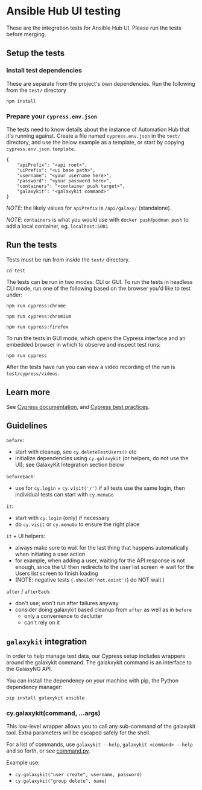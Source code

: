 # Ansible Hub UI testing

These are the integration tests for Ansible Hub UI. Please run the tests before merging.


## Setup the tests

### Install test dependencies

These are separate from the project's own dependencies. Run the following from the `test/` directory

    npm install


### Prepare your `cypress.env.json`

The tests need to know details about the instance of Automation Hub that it's running against. Create a file named `cypress.env.json` in the `test/` directory, and use the below example as a template, or start by copying `cypress.env.json.template`.

    {
        "apiPrefix": "<api root>",
        "uiPrefix": "<ui base path>",
        "username": "<your username here>",
        "password": "<your password here>",
        "containers": "<container push target>",
        "galaxykit": "<galaxykit command>"
    }


*NOTE*: the likely values for `apiPrefix` is `/api/galaxy/` (standalone).

*NOTE*: `containers` is what you would use with `docker push`/`podman push` to add a local container, eg. `localhost:5001`


## Run the tests

Tests must be run from inside the `test/` directory.

    cd test


The tests can be run in two modes: CLI or GUI. To run the tests in headless CLI mode, run one of the following based on the browser you'd like to test under:

    npm run cypress:chrome

    npm run cypress:chromium

    npm run cypress:firefox


To run the tests in GUI mode, which opens the Cypress interface and an embedded browser in which to observe and inspect test runs:

    npm run cypress


After the tests have run you can view a video recording of the run is `test/cypress/videos`.


## Learn more

See [Cypress documentation](https://docs.cypress.io/guides/core-concepts/writing-and-organizing-tests),
and [Cypress best practices](https://docs.cypress.io/guides/references/best-practices).


## Guidelines

`before`:
  * start with cleanup, see `cy.deleteTestUsers()` etc
  * initialize dependencies using `cy.galaxykit` (or helpers, do not use the UI); see GalaxyKit Integration section below

`beforeEach`:
  * use for `cy.login` + `cy.visit('/')` if all tests use the same login, then individual tests can start with `cy.menuGo`

`it`:
  * start with `cy.login` (only) if necessary
  * do `cy.visit` or `cy.menuGo` to ensure the right place

`it` + UI helpers:
  * always make sure to wait for the last thing that happens automatically when initiating a user action
  * for example, when adding a user, waiting for the API response is not enough, since the UI then redirects to the user list screen => wait for the Users list screen to finish loading
  * (NOTE: negative tests (`.should('not.exist')`) do NOT wait.)

`after` / `afterEach`:
  * don't use; won't run after failures anyway
  * consider doing galaxykit based cleanup from `after` as well as in `before`
    * only a convenience to declutter
    * can't rely on it


## `galaxykit` integration

In order to help manage test data, our Cypress setup includes wrappers around the galaxykit command. The galakxykit command is an interface to the GalaxyNG API.

You can install the dependency on your machine with pip, the Python dependency manager:

    pip install galaxykit ansible


### cy.galaxykit(command, ...args)

This low-level wrapper allows you to call any sub-command of the galaxykit tool. Extra parameters will be escaped safely for the shell.

For a list of commands, use `galaxykit --help`, `galaxykit <command> --help` and so forth, or see [command.py](https://github.com/ansible/galaxykit/blob/main/galaxykit/command.py).

Example use:

* `cy.galaxykit("user create", username, password)`
* `cy.galaxykit("group delete", name)`
